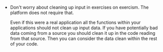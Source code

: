 - Don't worry about cleaning up input in exercises on exercism. The platform does not require that.

  Even if this were a real application all the functions within your applications should not clean up
  input data. If you have potentially bad data coming from a source you should clean it up in the code reading
  from that source. Then you can consider the data clean within the rest of your code.